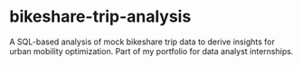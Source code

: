 # bikeshare-trip-analysis
A SQL-based analysis of mock bikeshare trip data to derive insights for urban mobility optimization. Part of my portfolio for data analyst internships.
